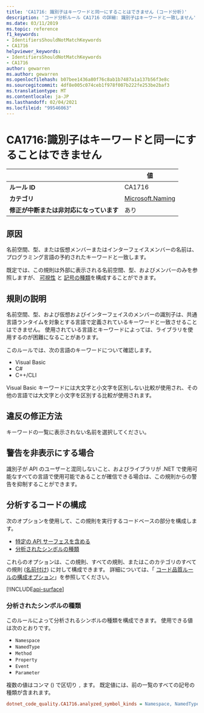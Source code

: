```yaml
---
title: 'CA1716: 識別子はキーワードと同一にすることはできません (コード分析)'
description: 'コード分析ルール CA1716 の詳細: 識別子はキーワードと一致しません'
ms.date: 03/11/2019
ms.topic: reference
f1_keywords:
- IdentifiersShouldNotMatchKeywords
- CA1716
helpviewer_keywords:
- IdentifiersShouldNotMatchKeywords
- CA1716
author: gewarren
ms.author: gewarren
ms.openlocfilehash: b07bee1436a80f76c8ab1b7487a1a137b56f3e8c
ms.sourcegitcommit: 4df8e005c074ceb1f978f007b222fe253be2baf3
ms.translationtype: MT
ms.contentlocale: ja-JP
ms.lasthandoff: 02/04/2021
ms.locfileid: "99546063"
---
```

# <a name="ca1716-identifiers-should-not-match-keywords"></a>CA1716:識別子はキーワードと同一にすることはできません

| | 値 |
|-|-|
| **ルール ID** |CA1716|
| **カテゴリ** |[Microsoft.Naming](naming-warnings.md)|
| **修正が中断または非対応になっています** |あり|

## <a name="cause"></a>原因

名前空間、型、または仮想メンバーまたはインターフェイスメンバーの名前は、プログラミング言語の予約されたキーワードと一致します。

既定では、この規則は外部に表示される名前空間、型、およびメンバーのみを参照しますが、 [可視性](#include-specific-api-surfaces) と [記号の種類](#analyzed-symbol-kinds)を構成することができます。

## <a name="rule-description"></a>規則の説明

名前空間、型、および仮想およびインターフェイスのメンバーの識別子は、共通言語ランタイムを対象とする言語で定義されているキーワードと一致させることはできません。 使用されている言語とキーワードによっては、ライブラリを使用するのが困難になることがあります。

このルールでは、次の言語のキーワードについて確認します。

- Visual Basic
- C#
- C++/CLI

Visual Basic キーワードには大文字と小文字を区別しない比較が使用され、その他の言語では大文字と小文字を区別する比較が使用されます。

## <a name="how-to-fix-violations"></a>違反の修正方法

キーワードの一覧に表示されない名前を選択してください。

## <a name="when-to-suppress-warnings"></a>警告を非表示にする場合

識別子が API のユーザーと混同しないこと、およびライブラリが .NET で使用可能なすべての言語で使用可能であることが確信できる場合は、この規則からの警告を抑制することができます。

## <a name="configure-code-to-analyze"></a>分析するコードの構成

次のオプションを使用して、この規則を実行するコードベースの部分を構成します。

- [特定の API サーフェスを含める](#include-specific-api-surfaces)
- [分析されたシンボルの種類](#analyzed-symbol-kinds)

これらのオプションは、この規則、すべての規則、またはこのカテゴリのすべての規則 ([名前付け](naming-warnings.md)) に対して構成できます。 詳細については、「 [コード品質ルールの構成オプション](../code-quality-rule-options.md)」を参照してください。

[!INCLUDE[api-surface](~/includes/code-analysis/api-surface.md)]

### <a name="analyzed-symbol-kinds"></a>分析されたシンボルの種類

このルールによって分析されるシンボルの種類を構成できます。 使用できる値は次のとおりです。

- `Namespace`
- `NamedType`
- `Method`
- `Property`
- `Event`
- `Parameter`

複数の値はコンマ () で区切り `,` ます。 既定値には、前の一覧のすべての記号の種類が含まれます。

```ini
dotnet_code_quality.CA1716.analyzed_symbol_kinds = Namespace, NamedType, Method, Property, Event
```
